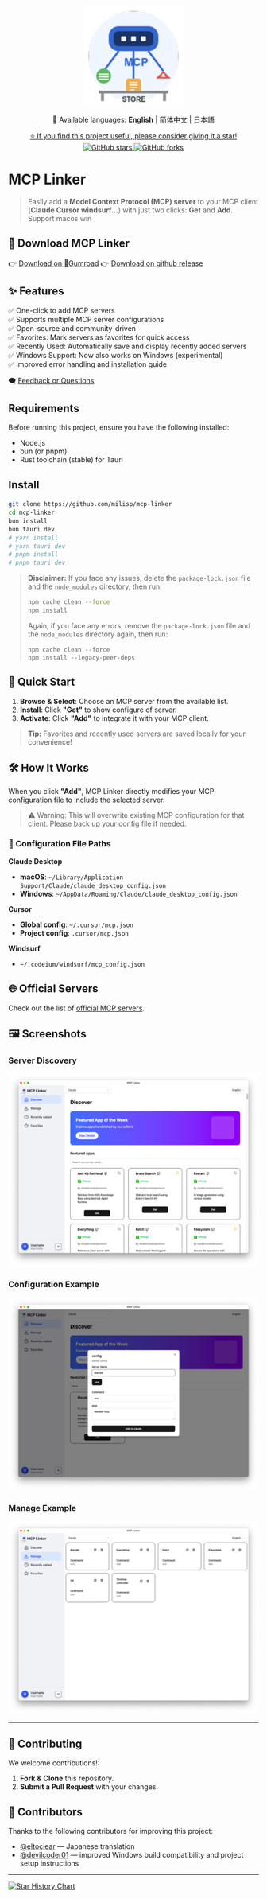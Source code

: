 <p align="center">
  <img src="public/logo.png" alt="Project Logo" width="200" />
</p>

<p align="center">
  📘 Available languages: 
  <strong>English</strong> | 
  <a href="./docs/README.zh-CN.md">简体中文</a> | 
  <a href="./docs/README.ja-JP.md">日本語</a>
</p>

<p align="center">
  <a href="https://github.com/milisp/mcp-linker/stargazers">
    ⭐ If you find this project useful, please consider giving it a star!
  </a>
  <br/>
  <a href="https://github.com/milisp/mcp-linker">
    <img src="https://img.shields.io/github/stars/milisp/mcp-linker?style=social" alt="GitHub stars"/>
    <img src="https://img.shields.io/github/forks/milisp/mcp-linker?style=social" alt="GitHub forks"/>
  </a>
</p>

# MCP Linker

>Easily add a **Model Context Protocol (MCP) server** to your MCP client (**Claude Cursor windsurf...**) with just two clicks: **Get** and **Add**. Support macos win

## 🔽 Download MCP Linker

👉 [Download on 🐙Gumroad](https://wei40680.gumroad.com/l/jdbuvc?wanted=true)
👉 [Download on github release](https://github.com/milisp/mcp-linker/releases)

## ✨ Features

✅ One-click to add MCP servers  
✅ Supports multiple MCP server configurations  
✅ Open-source and community-driven  
✅ Favorites: Mark servers as favorites for quick access  
✅ Recently Used: Automatically save and display recently added servers  
✅ Windows Support: Now also works on Windows (experimental)  
✅ Improved error handling and installation guide

🗨 [Feedback or Questions](https://github.com/milisp/mcp-linker/discussions)

## Requirements

Before running this project, ensure you have the following installed:

- Node.js 
- bun (or pnpm)
- Rust toolchain (stable) for Tauri

## Install

```bash
git clone https://github.com/milisp/mcp-linker
cd mcp-linker
bun install
bun tauri dev
# yarn install
# yarn tauri dev
# pnpm install
# pnpm tauri dev
```

> **Disclaimer:** If you face any issues, delete the `package-lock.json` file and the `node_modules` directory, then run:
> ```bash
> npm cache clean --force
> npm install
> ```
> Again, if you face any errors, remove the `package-lock.json` file and the `node_modules` directory again, then run:
> ```
> npm cache clean --force
> npm install --legacy-peer-deps
> ```
>

## 🚀 Quick Start

1. **Browse & Select**: Choose an MCP server from the available list.  
2. **Install**: Click **"Get"** to show configure of server.  
3. **Activate**: Click **"Add"** to integrate it with your MCP client.
> **Tip:** Favorites and recently used servers are saved locally for your convenience!

## 🛠️ How It Works

When you click **"Add"**, MCP Linker directly modifies your MCP configuration file to include the selected server.

> ⚠️ Warning: This will overwrite existing MCP configuration for that client. Please back up your config file if needed.

### 📂 Configuration File Paths

**Claude Desktop**  
- **macOS**: `~/Library/Application Support/Claude/claude_desktop_config.json`  
- **Windows**: `~/AppData/Roaming/Claude/claude_desktop_config.json`  

**Cursor**  
- **Global config**: `~/.cursor/mcp.json`  
- **Project config**: `.cursor/mcp.json`  

**Windsurf**  
- `~/.codeium/windsurf/mcp_config.json`

## 🌐 Official Servers

Check out the list of [official MCP servers](https://github.com/modelcontextprotocol/servers).

## 🖼️ Screenshots

### Server Discovery
![Discover Screenshot](./images/home.png)

### Configuration Example
![Config Screenshot](./images/config.png)

### Manage Example
![Manage Screenshot](./images/manager.png)

---

## 🤝 Contributing

We welcome contributions!:

1. **Fork & Clone** this repository.
2. **Submit a Pull Request** with your changes.

## 🎉 Contributors

Thanks to the following contributors for improving this project:

- [@eltociear](https://github.com/eltociear) — Japanese translation
- [@devilcoder01](https://github.com/devilcoder01) — improved Windows build compatibility and project setup instructions

---

[![Star History Chart](https://api.star-history.com/svg?repos=milisp/mcp-linker&type=Date)](https://star-history.com/#milisp/mcp-linker)